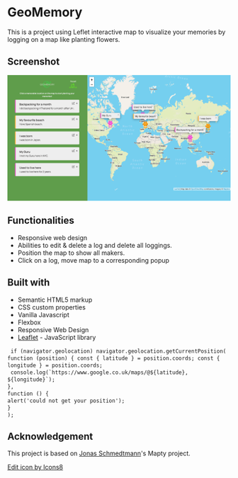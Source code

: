 # GeoMemory

This is a project using Leflet interactive map to visualize your memories by logging on a map like planting flowers.

## Screenshot

![](images/screenshot1.png)

## Functionalities

- Responsive web design
- Abilities to edit & delete a log and delete all loggings.
- Position the map to show all makers.
- Click on a log, move map to a corresponding popup

## Built with

- Semantic HTML5 markup
- CSS custom properties
- Vanilla Javascript
- Flexbox
- Responsive Web Design
- [Leaflet](https://leafletjs.com/) - JavaScript library

```JS
 if (navigator.geolocation) navigator.geolocation.getCurrentPosition( function (position) { const { latitude } = position.coords; const { longitude } = position.coords;
 console.log(`https://www.google.co.uk/maps/@${latitude}, ${longitude}`);
},
function () {
alert('could not get your position');
}
);
```

## Acknowledgement

This project is based on [Jonas Schmedtmann](https://github.com/jonasschmedtmann)'s Mapty project.

<a href="https://icons8.com/icon/86373/edit">Edit icon by Icons8</a>
